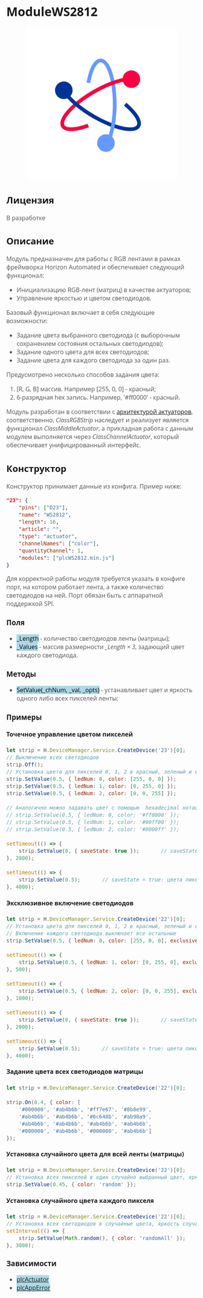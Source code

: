 <div style = "font-family: 'Open Sans', sans-serif; font-size: 16px">

# ModuleWS2812

<div style = "color: #555">
    <p align="center">
    <img src="logo.png" width="400" title="hover text">
    </p>
</div>

## Лицензия

<div style = "color: #555">

В разработке
</div>

## Описание
<div style = "color: #555">

Модуль предназначен для работы с RGB лентами в рамках фреймворка Horizon Automated и обеспечивает следующий функционал:
- Инициализацию RGB-лент (матриц) в качестве актуаторов;
- Управление яркостью и цветом светодиодов.

Базовый функционал включает в себя следующие возможности:
- Задание цвета выбранного светодиода (с выборочным сохранением состояния остальных светодиодов);
- Задание одного цвета для всех светодиодов;
- Задание цвета для каждого светодиода за один раз.

Предусмотрено несколько способов задания цвета:
1. [R, G, B] массив. Например [255, 0, 0] - красный;
2. 6-разрядная hex запись. Например, '#ff0000' - красный.

Модуль разработан в соответствии с [архитектурой актуаторов](../../plcActuator/res/README.md), соответственно, *ClassRGBStrip* наследует и реализует является функционал *ClassMiddleActuator*, а прикладная работа с данным модулем выполняется через *ClassChannelActuator*, который обеспечивает унифицированный интерфейс.

</div>

## Конструктор
<div style = "color: #555">

Конструктор принимает данные из конфига. Пример ниже:
```json
"23": {
    "pins": ["D23"],
    "name": "WS2812",
    "length": 16,
    "article": "",
    "type": "actuator",
    "channelNames": ["color"],
    "quantityChannel": 1,
    "modules": ["plcWS2812.min.js"]
}
```

Для корректной работы модуля требуется указать в конфиге порт, на котором работает лента, а также количество светодиодов на ней. Порт обязан быть с аппаратной поддержкой SPI.

</div>

### Поля
<div style = "color: #555">

- <mark style="background-color: lightblue">_Length</mark> - количество светодиодов ленты (матрицы);
- <mark style="background-color: lightblue">_Values</mark> - массив размерности *_Length × 3*, задающий цвет каждого светодиода.

</div>

### Методы
<div style = "color: #555">

- <mark style="background-color: lightblue">SetValue(_chNum, _val, _opts)</mark> - устанавливает цвет и яркость одного либо всех пикселей ленты;

</div>

### Примеры
#### Точечное управление цветом пикселей
<div style = "color: #555">

```js
let strip = H.DeviceManager.Service.CreateDevice('23')[0];
// Выключение всех светодиодов
strip.Off();        
// Установка цвета для пикселей 0, 1, 2 в красный, зеленый и синий цвета, яркость 50%
strip.SetValue(0.5, { ledNum: 0, color: [255, 0, 0] });
strip.SetValue(0.5, { ledNum: 1, color: [0, 255, 0] });
strip.SetValue(0.5, { ledNum: 2, color: [0, 0, 255] });

// Аналогично можно задавать цвет с помощью  hexadecimal нотации
// strip.SetValue(0.5, { ledNum: 0, color: '#ff0000' });
// strip.SetValue(0.5, { ledNum: 1, color: '#00ff00' });
// strip.SetValue(0.5, { ledNum: 2, color: '#0000ff' });

setTimeout(() => {
    strip.SetValue(0, { saveState: true });       // saveState = true: цвета пикселей вернутся при следующем вызове On(...) 
}, 2000);

setTimeout(() => {
    strip.SetValue(0.5);       // saveState = true: цвета пикселей вернутся при следующем вызове On(...) 
}, 4000);

```

<!-- <div align='center'>
    <img src='./res/example-1.png'>
</div> -->

</div>

#### Эксклюзивное включение светодиодов
<div style = "color: #555">

```js
let strip = H.DeviceManager.Service.CreateDevice('22')[0];
// Установка цвета для пикселей 0, 1, 2 в красный, зеленый и синий цвета, яркость 50%
// Включение каждого светодиода выключает все остальные
strip.SetValue(0.5, { ledNum: 0, color: [255, 0, 0], exclusive: true });

setTimeout(() => {
    strip.SetValue(0.5, { ledNum: 1, color: [0, 255, 0], exclusive: true });
}, 500);

setTimeout(() => {
    strip.SetValue(0.5, { ledNum: 2, color: [0, 0, 255], exclusive: true });
}, 1000);

setTimeout(() => {
    strip.SetValue(0, { saveState: true });       // saveState = true: цвета пикселей вернутся при следующем вызове On(...) 
}, 2000);

setTimeout(() => {
    strip.SetValue(0.5);       // saveState = true: цвета пикселей вернутся при следующем вызове On(...) 
}, 4000);

```

<!-- <div align='center'>
    <img src='./res/example-1.png'>
</div> -->

</div>

#### Задание цвета всех светодиодов матрицы
<div style = "color: #555">

```js
let strip = H.DeviceManager.Service.CreateDevice('22')[0];

strip.On(0.4, { color: [
    '#000000', '#ab4b6b', '#ff7e67', '#8b8e99', 
    '#ab4b6b', '#ab4b6b', '#6c648b', '#ab98a9', 
    '#ab4b6b', '#ab4b6b', '#ab4b6b', '#ab4b6b', 
    '#000000', '#ab4b6b', '#000000', '#ab4b6b']
});


```

<!-- <div align='center'>
    <img src='./res/example-1.png'>
</div> -->

</div>

#### Установка случайного цвета для всей ленты (матрицы)
<div style = "color: #555">

```js
let strip = H.DeviceManager.Service.CreateDevice('22')[0];
// Установка всех пикселей в один случайно выбранный цвет, яркость 45%
strip.SetValue(0.45, { color: 'random' });  
```

<!-- <div align='center'>
    <img src='./res/example-1.png'>
</div> -->

</div>

#### Установка случайного цвета каждого пикселя 
<div style = "color: #555">

```js
let strip = H.DeviceManager.Service.CreateDevice('22')[0];
// Установка всех светодиодов в случайные цвета, яркость случайная
setInterval(() => {
    strip.SetValue(Math.random(), { color: 'randomAll' });  
}, 3000);

```

<!-- <div align='center'>
    <img src='./res/example-1.png'>
</div> -->

</div>

### Зависимости
<div style = "color: #555">

- <mark style="background-color: lightblue">[plcActuator](../../plcActuator/res/README.md)</mark>
- <mark style="background-color: lightblue">[plcAppError](../../plcAppError/res/README.md)</mark>
</div>

</div>
